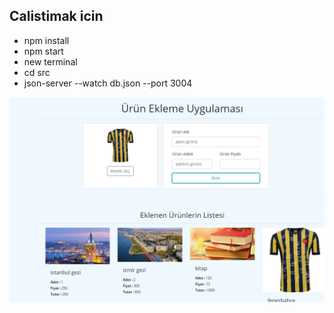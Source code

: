 ## Calistimak icin 
 - npm install
 - npm start
 - new terminal
 - cd src
 - json-server --watch db.json --port 3004 

 ![Urün ekleme](src/assets/urun_ekleme.png)